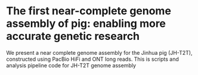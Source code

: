 # The first near-complete genome assembly of pig: enabling more accurate genetic research
We present a near complete genome assembly for the Jinhua pig (JH-T2T), constructed using PacBio HiFi and ONT long reads.
This is scripts and analysis pipeline code for JH-T2T  genome assembly
